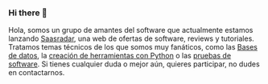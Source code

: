 ### Hi there 👋
Hola, 
somos un grupo de amantes del software que actualmente estamos lanzando 
<a href="https://saasradar.net/">Saasradar</a>, una web de ofertas de software, reviews y tutoriales. Tratamos temas técnicos de los que somos muy fanáticos, como las <a href="https://saasradar.net/blog/mejores-gestores-bases-de-datos-relacionales/">Bases de datos</a>, la <a href="https://saasradar.net/blog/creacion-bot-telegram/">creación de herramientas con Python</a> o las <a href="https://saasradar.net/blog/herramientas-prueba-de-software/">pruebas de software</a>. 
Si tienes cualquier duda o mejor aún, quieres participar, no dudes en contactarnos. 
<!--
**Saasradar/saasradar** is a ✨ _special_ ✨ repository because its `README.md` (this file) appears on your GitHub profile.

Here are some ideas to get you started:

- 🔭 I’m currently working on ...
- 🌱 I’m currently learning ...
- 👯 I’m looking to collaborate on ...
- 🤔 I’m looking for help with ...
- 💬 Ask me about ...
- 📫 How to reach me: ...
- 😄 Pronouns: ...
- ⚡ Fun fact: ...
-->
